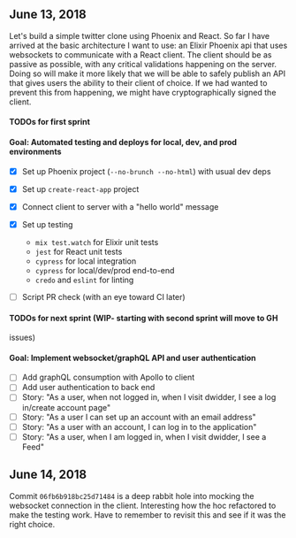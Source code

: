 ## June 13, 2018

  Let's build a simple twitter clone using Phoenix and React. So far I have
  arrived at the basic architecture I want to use: an Elixir Phoenix api that
  uses websockets to communicate with a React client. The client should be as
  passive as possible, with any critical validations happening on the server.
  Doing so will make it more likely that we will be able to safely publish an
  API that gives users the ability to their client of choice. If we had wanted
  to prevent this from happening, we might have cryptographically signed the
  client.

  #### TODOs for first sprint

  #### Goal: Automated testing and deploys for local, dev, and prod environments
  - [X] Set up Phoenix project (`--no-brunch --no-html`) with usual dev deps
  - [X] Set up `create-react-app` project
  - [X] Connect client to server with a "hello world" message
  - [X] Set up testing
    - `mix test.watch` for Elixir unit tests
    - `jest` for React unit tests
    - `cypress` for local integration
    - `cypress` for local/dev/prod end-to-end
    - `credo` and `eslint` for linting
  - [ ] Script PR check (with an eye toward CI later)


  #### TODOs for next sprint (WIP- starting with second sprint will move to GH
  issues)

  #### Goal: Implement websocket/graphQL API and user authentication
  - [ ] Add graphQL consumption with Apollo to client
  - [ ] Add user authentication to back end
  - [ ] Story: "As a user, when not logged in, when I visit dwidder, I see
    a log in/create account page"
  - [ ] Story: "As a user I can set up an account with an email address"
  - [ ] Story: "As a user with an account, I can log in to the application"
  - [ ] Story: "As a user, when I am logged in, when I visit dwidder, I see
    a Feed"

## June 14, 2018

  Commit `06fb6b918bc25d71484` is a deep rabbit hole into mocking the websocket
  connection in the client. Interesting how the hoc refactored to make the
  testing work. Have to remember to revisit this and see if it was the right
  choice.



